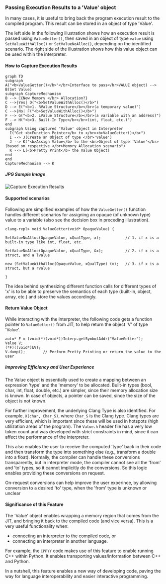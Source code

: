 ### Passing Execution Results to a 'Value' object

In many cases, it is useful to bring back the program execution result to the 
compiled program. This result can be stored in an object of type 'Value'. 

The left side in the following illustration shows how an execution result is 
passed using `ValueGetter()`, then saved in an object of type `value` using 
`SetValueWithAlloc()` or `SetValueNoAlloc()`, depending on the identified 
scenario. The right side of the illustration shows how this value object can be
 used within the interpreter.

#### How to Capture Execution Results

```mermaid
graph TD
subgraph  
A("<b>ValueGetter()</b>"</br>Interface to pass</br>VALUE object) --> B(Set Value)
subgraph CaptureMechanism
B --> C{New Memory </br> Allocation?}
C -->|Yes| D("<b>SetValueWithAlloc()</b>")
D --> E("<b>1. RValue Structure</b></br>(a temporary value)")
C -->|No| F("<b>SetValueWithAlloc()</b>")
F --> G("<b>2. LValue Structure</b></br>(a variable with an address)")
F --> H("<b>3. Built-In Type</b></br>(int, float, etc.)")
end
subgraph Using captured 'Value' object in Interpreter
  I("Get <b>Function Pointer</b> to </br><b>ValueGetter()</b>")
  I --> J(Create an Object of type </br>'Value')
  J --> K("<b>Assign Value</b> to the <br>Object of type 'Value'</br>(based on respective </br>Memory Allocation scenario")
  K --> L(<b>Pretty Print</b> the Value Object)
end
end
CaptureMechanism --> K
```

##### JPG Sample Image

![Capture Execution Results](https://github.com/QuillPusher/drafts/blob/main/img_ExecResults.png)

#### Supported scenarios
Following are simplified examples of how the `ValueGetter()` function handles 
different scenarios for assigning an opaque (of unknown type) value to a 
variable (also see the decision box in preceding illustration).

```
clang-repl> void ValueGetter(void* OpaqueValue) {

SetValueNoAlloc(OpaqueValue, xQualType, x);           // 1. if x is a built-in type like int, float, etc.

SetValueNoAlloc(OpaqueValue, xQualType, &x);          // 2. if x is a struct, and a lvalue

new (SetValueWithAlloc(OpaqueValue, xQualType) (x);   // 3. if x is a struct, but a rvalue

}
```
The idea behind synthesizing different function calls for different types of 
'x' is to be able to preserve the semantics of each type (built-in, object, 
array, etc.) and store the values accordingly.

#### Return Value Object
While interacting with the interpreter, the following code gets a function 
pointer to `ValueGetter()` from JIT, to help return the object 'V' of type 
'Value'.

```
auto* F = (void(*)(void*))Interp.getSymbolAddr("ValueGetter");
Value V;
(*F)((void*)&V);
V.dump();        // Perform Pretty Printing or return the value to the user
```

##### Improving Efficiency and User Experience

The Value object is essentially used to create a mapping between an expression 
'type' and the 'memory' to be allocated. Built-in types (bool, char, int, 
float, double, etc.) are simpler, since their memory allocation size is known. 
In case of objects, a pointer can be saved, since the size of the object is 
not known.

For further improvement, the underlying Clang Type is also identified. For 
example, `X(char, Char_S)`, where `Char_S` is the Clang type. Clang types are 
very efficient, which is important since these will be used in hotspots (high 
utilization areas of the program). The `Value.h` header file has a very low 
token count and was developed with strict constraints in mind, since it can 
affect the performance of the interpreter.

This also enables the user to receive the computed 'type' back in their code 
and then transform the type into something else (e.g., transform a double into 
a float). Normally, the compiler can handle these conversions transparently, 
but in interpreter mode, the compiler cannot see all the 'from' and 'to' types,
 so it cannot implicitly do the conversions. So this logic enables providing 
these conversions on request. 

On-request conversions can help improve the user experince, by allowing 
conversion to a desired 'to' type, when the 'from' type is unknown or unclear

#### Significance of this Feature

The 'Value' object enables wrapping a memory region that comes from the 
JIT, and bringing it back to the compiled code (and vice versa). 
This is a very useful functionality when:

- connecting an interpreter to the compiled code, or
- connecting an interpreter in another language.

For example, the `CPPYY` code makes use of this feature to enable running 
C++ within Python. It enables transporting values/information between C++ 
and Python.

In a nutshell, this feature enables a new way of developing code, paving the 
way for language interoperability and easier interactive programming.
